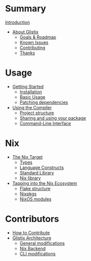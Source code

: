 # Summary

[Introduction](README.md)

- [About Glistix](./about/README.md)
    - [Goals & Roadmap](./about/goals-roadmap.md)
    - [Known Issues](./about/known-issues.md)
    - [Contributing]()
    - [Thanks](./about/thanks.md)

# Usage

- [Getting Started](./getting-started/README.md)
    - [Installation](./getting-started/installation.md)
    - [Basic Usage]()
    - [Patching dependencies]()
- [Using the Compiler](./using-compiler/README.md)
    - [Project structure](./using-compiler/project-structure.md)
    - [Sharing and using your package](./using-compiler/sharing-package.md)
    - [Command-Line Interface](./using-compiler/command-line-interface.md)

# Nix

- [The Nix Target](./nix/target/README.md)
    - [Types](./nix/target/types.md)
    - [Language Constructs]()
    - [Standard Library]()
    - [Nix library]()
- [Tapping into the Nix Ecosystem]()
    - [Flake structure]()
    - [Nixpkgs]()
    - [NixOS modules]()

# Contributors

- [How to Contribute]()
- [Glistix Architecture](./contributors/architecture/README.md)
    - [General modifications](./contributors/architecture/general-modifications.md)
    - [Nix Backend]()
    - [CLI modifications]()
